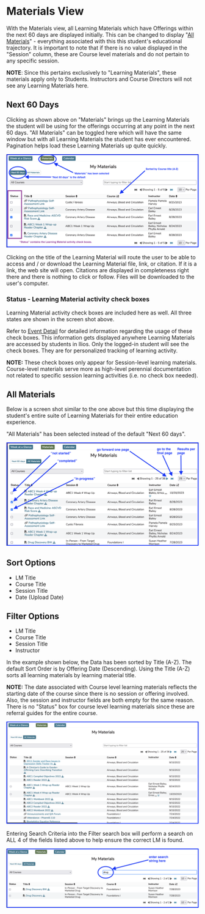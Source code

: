 # Materials View

With the Materials view, all Learning Materials which have Offerings within the next 60 days are displayed initially. This can be changed to display "[All Materials](https://iliosproject.gitbook.io/ilios-user-guide/dashboard/materials-view#all-materials)" - everything associated with this this student's educational trajectory. It is important to note that if there is no value displayed in the "Session" column, these are Course level materials and do not pertain to any specific session.

**NOTE**: Since this pertains exclusively to "Learning Materials", these materials apply only to Students. Instructors and Course Directors will not see any Learning Materials here.

## Next 60 Days

Clicking as shown above on "Materials" brings up the Learning Materials the student will be using for the offerings occurring at any point in the next 60 days. "All Materials" can be toggled here which will have the same window but with all Learning Materials the student has ever encountered. Pagination helps load these Learning Materials up quite quickly.

![My Materials - starting point](../images/materials_view/my_materials.png)

Clicking on the title of the Learning Material will route the user to be able to access and / or download the Learning Material file, link, or citation. If it is a link, the web site will open. Citations are displayed in completeness right there and there is nothing to click or follow. Files will be downloaded to the user's computer.

### Status - Learning Material activity check boxes
Learning Material activity check boxes are included here as well. All three states are shown in the screen shot above. 

Refer to [Event Detail](https://iliosproject.gitbook.io/ilios-user-guide/dashboard/event-detail-view#learning-material-activity-check-boxes) for detailed information regarding the usage of these check boxes. This information gets displayed anywhere Learning Materials are accessed by students in Ilios. Only the logged-in student will see the check boxes. They are for personalized tracking of learning activity.

**NOTE:** These check boxes only appear for Session-level learning materials. Course-level materials serve more as high-level perennial documentation not related to specific session learning activities (i.e. no check box needed).

## All Materials

Below is a screen shot similar to the one above but this time displaying the student's entire suite of Learning Materials for their entire education experience.

"All Materials" has been selected instead of the default "Next 60 days".

![All Materials](../images/materials_view/all_materials.png)

## Sort Options

* LM Title
* Course Title
* Session Title
* Date (Upload Date)

## Filter Options

* LM Title
* Course Title
* Session Title
* Instructor

In the example shown below, the Data has been sorted by Title (A-Z). The default Sort Order is by Offering Date (Descending). Using the Title (A-Z) sorts all learning materials by learning material title.

**NOTE:** The date associated with Course level learning materials reflects the starting date of the course since there is no session or offering involved. Also, the session and instructor fields are both empty for the same reason. There is no "Status" box for course level learning materials since these are referral guides for the entire course.

![All Materials - Updated Sort Order](../images/materials_view/materials_view_sorted.png)

Entering Search Criteria into the Filter search box will perform a search on ALL 4 of the fields listed above to help ensure the correct LM is found.

![All Materials View - filtered results shown](../images/materials_view/materials_view_filtered.png)
